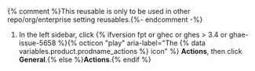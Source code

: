 {% comment %}This reusable is only to be used in other repo/org/enterprise setting reusables.{%- endcomment -%}
1. In the left sidebar, click {% ifversion fpt or ghec or ghes > 3.4 or ghae-issue-5658 %}{% octicon "play" aria-label="The {% data variables.product.prodname_actions %} icon" %} **Actions**, then click **General**.{% else %}**Actions**.{% endif %}